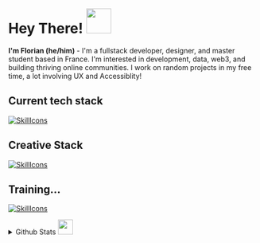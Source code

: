 # Hey There! <img src="https://media.giphy.com/media/WUlplcMpOCEmTGBtBW/giphy.gif" width="50">
**I'm Florian (he/him)** -  I'm a fullstack developer, designer, and master student based in France. I'm interested in development, data, web3, and building thriving online communities. I work on random projects in my free time, a lot involving UX and Accessiblity!

## Current tech stack 

[![SkillIcons](https://skillicons.dev/icons?i=js,ts,html,css,tailwind,react,nextjs,github,graphql,postgres,prisma)](https://florianh.dev/techstack)

## Creative Stack
  
[![SkillIcons](https://skillicons.dev/icons?i=ps,ai,pr,ae,figma,blender)](https://florianh.dev/creative)

## Training…
  
[![SkillIcons](https://skillicons.dev/icons?i=cloudflare,workers,heroku,gcp,aws,firebase,supabase)](https://florianh.dev/training)


<details>
  <summary>Github Stats <img src="https://github.githubassets.com/images/mona-whisper.gif" width="30"></summary>
  
  <a href="#">![Github stats](https://github-readme-stats.vercel.app/api?username=florianheysen&theme=blueberry&count_private=true&hide_border=true&line_height=20)</a>
  <a href="#">![Top Langs](https://github-readme-stats.vercel.app/api/top-langs/?username=florianheysen&layout=compact&theme=blueberry&count_private=true&hide_border=true)</a>
</details>
